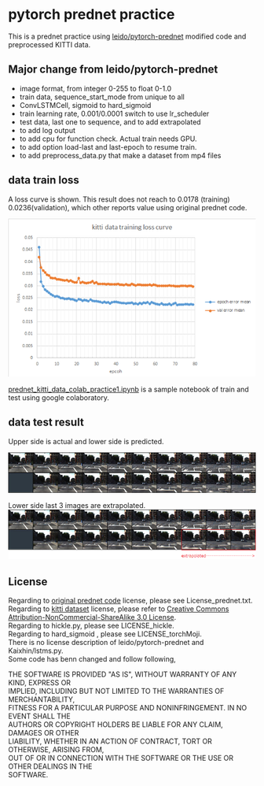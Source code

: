 #  pytorch prednet practice   

This is a prednet practice using [leido/pytorch-prednet](https://github.com/leido/pytorch-prednet) modified code 
and preprocessed KITTI data.  

## Major change from leido/pytorch-prednet 

- image format, from integer 0-255 to float 0-1.0  
- train data, sequence_start_mode from unique to all  
- ConvLSTMCell, sigmoid to hard_sigmoid  
- train learning rate, 0.001/0.0001 switch to use lr_scheduler  
- test data, last one to sequence, and to add extrapolated   
- to add log output   
- to add cpu for function check. Actual train needs GPU.  
- to add option load-last and last-epoch to resume train.  
- to add preprocess_data.py that make a dataset from mp4 files  


## data train loss

A loss curve is shown. 
This result does not reach to 0.0178 (training) 0.0236(validation), which other reports value using original prednet code.  

![figure1](docs/preprocessed_KITTI_loss.png)  
  
  
[prednet_kitti_data_colab_practice1.ipynb](https://colab.research.google.com/github/shun60s/pytorch-prednet-practice/blob/master/prednet_kitti_data_colab_practice1.ipynb) is a sample notebook of train and test using google colaboratory.  

## data test result 

Upper side is actual and lower side is predicted.  

![figure2](docs/origin_vs_predicted_0-small.png)  

Lower side last 3 images are extrapolated.  
![figure3](docs/origin_vs_predicted_0-extrap_start7-small.png)  

## License  

Regarding to [original prednet code](https://github.com/coxlab/prednet) license, please see License_prednet.txt.  
Regarding to [kitti dataset](http://www.cvlibs.net/datasets/kitti/) license, please refer to [Creative Commons Attribution-NonCommercial-ShareAlike 3.0 License](https://creativecommons.org/licenses/by-nc-sa/3.0/).  
Regarding to hickle.py, please see LICENSE_hickle.  
Regarding to hard_sigmoid , please see LICENSE_torchMoji.  
There is no license description of leido/pytorch-prednet and Kaixhin/lstms.py.  
Some code has benn changed and follow following,   
  
  
THE SOFTWARE IS PROVIDED "AS IS", WITHOUT WARRANTY OF ANY KIND, EXPRESS OR  
IMPLIED, INCLUDING BUT NOT LIMITED TO THE WARRANTIES OF MERCHANTABILITY,  
FITNESS FOR A PARTICULAR PURPOSE AND NONINFRINGEMENT. IN NO EVENT SHALL THE  
AUTHORS OR COPYRIGHT HOLDERS BE LIABLE FOR ANY CLAIM, DAMAGES OR OTHER  
LIABILITY, WHETHER IN AN ACTION OF CONTRACT, TORT OR OTHERWISE, ARISING FROM,  
OUT OF OR IN CONNECTION WITH THE SOFTWARE OR THE USE OR OTHER DEALINGS IN THE  
SOFTWARE.  
